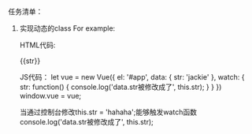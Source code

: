 任务清单：

1. 实现动态的class
   For example:

   HTML代码:
   <div>
        {{str}}
   </div>

   JS代码：
   let vue = new Vue({
        el: '#app',
        data: {
            str: 'jackie'
        },
        watch: {
            str: function() {
                console.log('data.str被修改成了', this.str);
            }
        }
    })
    window.vue = vue;
   
   当通过控制台修改this.str = 'hahaha';能够触发watch函数console.log('data.str被修改成了', this.str);
